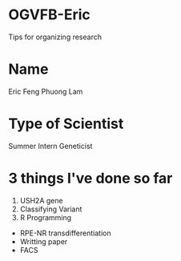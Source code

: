 # OGVFB-Eric
Tips for organizing research

# Name
Eric Feng
Phuong Lam 
# Type of Scientist
Summer Intern
Geneticist 
# 3 things I've done so far
1. USH2A gene
2. Classifying Variant
3. R Programming

- RPE-NR transdifferentiation 
- Writting paper 
- FACS
